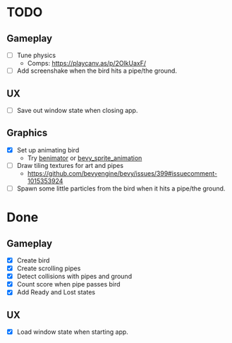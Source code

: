 # TODO
## Gameplay
* [ ] Tune physics
  * Comps: https://playcanv.as/p/2OlkUaxF/
* [ ] Add screenshake when the bird hits a pipe/the ground.

## UX
* [ ] Save out window state when closing app.

## Graphics
* [x] Set up animating bird
  * Try [benimator](https://github.com/jcornaz/benimator) or [bevy_sprite_animation](https://github.com/PhaestusFox/bevy_sprite_animation)
* [ ] Draw tiling textures for art and pipes
  * https://github.com/bevyengine/bevy/issues/399#issuecomment-1015353924
* [ ] Spawn some little particles from the bird when it hits a pipe/the ground.

# Done
## Gameplay
* [x] Create bird
* [x] Create scrolling pipes
* [x] Detect collisions with pipes and ground
* [x] Count score when pipe passes bird
* [x] Add Ready and Lost states

## UX
* [x] Load window state when starting app.
